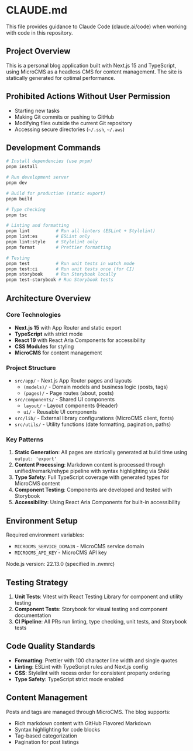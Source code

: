 # CLAUDE.md

This file provides guidance to Claude Code (claude.ai/code) when working with code in this repository.

## Project Overview

This is a personal blog application built with Next.js 15 and TypeScript, using MicroCMS as a headless CMS for content management. The site is statically generated for optimal performance.

## Prohibited Actions Without User Permission

- Starting new tasks
- Making Git commits or pushing to GitHub
- Modifying files outside the current Git repository
- Accessing secure directories (`~/.ssh`, `~/.aws`)

## Development Commands

```bash
# Install dependencies (use pnpm)
pnpm install

# Run development server
pnpm dev

# Build for production (static export)
pnpm build

# Type checking
pnpm tsc

# Linting and formatting
pnpm lint          # Run all linters (ESLint + Stylelint)
pnpm lint:es       # ESLint only
pnpm lint:style    # Stylelint only
pnpm format        # Prettier formatting

# Testing
pnpm test          # Run unit tests in watch mode
pnpm test:ci       # Run unit tests once (for CI)
pnpm storybook     # Run Storybook locally
pnpm test-storybook # Run Storybook tests
```

## Architecture Overview

### Core Technologies

- **Next.js 15** with App Router and static export
- **TypeScript** with strict mode
- **React 19** with React Aria Components for accessibility
- **CSS Modules** for styling
- **MicroCMS** for content management

### Project Structure

- `src/app/` - Next.js App Router pages and layouts
  - `(models)/` - Domain models and business logic (posts, tags)
  - `(pages)/` - Page routes (about, posts)
- `src/components/` - Shared UI components
  - `layout/` - Layout components (Header)
  - `ui/` - Reusable UI components
- `src/lib/` - External library configurations (MicroCMS client, fonts)
- `src/utils/` - Utility functions (date formatting, pagination, paths)

### Key Patterns

1. **Static Generation**: All pages are statically generated at build time using `output: 'export'`
2. **Content Processing**: Markdown content is processed through unified/remark/rehype pipeline with syntax highlighting via Shiki
3. **Type Safety**: Full TypeScript coverage with generated types for MicroCMS content
4. **Component Testing**: Components are developed and tested with Storybook
5. **Accessibility**: Using React Aria Components for built-in accessibility

## Environment Setup

Required environment variables:

- `MICROCMS_SERVICE_DOMAIN` - MicroCMS service domain
- `MICROCMS_API_KEY` - MicroCMS API key

Node.js version: 22.13.0 (specified in .nvmrc)

## Testing Strategy

1. **Unit Tests**: Vitest with React Testing Library for component and utility testing
2. **Component Tests**: Storybook for visual testing and component documentation
3. **CI Pipeline**: All PRs run linting, type checking, unit tests, and Storybook tests

## Code Quality Standards

- **Formatting**: Prettier with 100 character line width and single quotes
- **Linting**: ESLint with TypeScript rules and Next.js config
- **CSS**: Stylelint with recess order for consistent property ordering
- **Type Safety**: TypeScript strict mode enabled

## Content Management

Posts and tags are managed through MicroCMS. The blog supports:

- Rich markdown content with GitHub Flavored Markdown
- Syntax highlighting for code blocks
- Tag-based categorization
- Pagination for post listings

